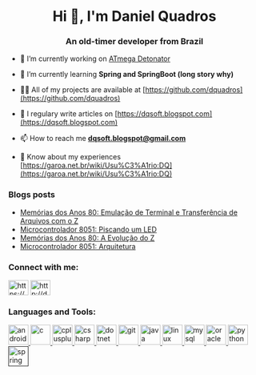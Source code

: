 <h1 align="center">Hi 👋, I'm Daniel Quadros</h1>
<h3 align="center">An old-timer developer from Brazil</h3>

- 🔭 I’m currently working on [ATmega Detonator](https://github.com/dquadros/ATmegaDetonator)

- 🌱 I’m currently learning **Spring and SpringBoot (long story why)**

- 👨‍💻 All of my projects are available at [https://github.com/dquadros](https://github.com/dquadros)

- 📝 I regulary write articles on [https://dqsoft.blogspot.com](https://dqsoft.blogspot.com)

- 📫 How to reach me **dqsoft.blogspot@gmail.com**

- 📄 Know about my experiences [https://garoa.net.br/wiki/Usu%C3%A1rio:DQ](https://garoa.net.br/wiki/Usu%C3%A1rio:DQ)

### Blogs posts
<!-- BLOG-POST-LIST:START -->
- [Memórias dos Anos 80: Emulação de Terminal e Transferência de Arquivos com o Z](http://dqsoft.blogspot.com/2021/01/memorias-dos-anos-80-emulacao-de.html)
- [Microcontrolador 8051: Piscando um LED](http://dqsoft.blogspot.com/2021/01/microcontrolador-8051-piscando-um-led.html)
- [Memórias dos Anos 80: A Evolução do Z](http://dqsoft.blogspot.com/2021/01/memorias-dos-anos-80-evolucao-do-z.html)
- [Microcontrolador 8051: Arquitetura](http://dqsoft.blogspot.com/2021/01/microcontrolador-8051-arquitetura.html)
<!-- BLOG-POST-LIST:END -->

<p align="left">
<h3 align="left">Connect with me:</h3>
<a href="https://www.youtube.com/c/https://youtube.com/c/danielquadros" target="blank"><img align="center" src="https://cdn.jsdelivr.net/npm/simple-icons@3.0.1/icons/youtube.svg" alt="https://youtube.com/c/danielquadros" height="30" width="40" /></a>
<a href="/http://dqsoft.blogspot.com/feeds/posts/default" target="blank"><img align="center" src="https://cdn.jsdelivr.net/npm/simple-icons@3.0.1/icons/rss.svg" alt="http://dqsoft.blogspot.com/feeds/posts/default" height="30" width="40" /></a>
</p>

<h3 align="left">Languages and Tools:</h3>
<p align="left"> <a href="https://developer.android.com" target="_blank"> <img src="https://devicons.github.io/devicon/devicon.git/icons/android/android-original-wordmark.svg" alt="android" width="40" height="40"/> </a> <a href="https://www.cprogramming.com/" target="_blank"> <img src="https://devicons.github.io/devicon/devicon.git/icons/c/c-original.svg" alt="c" width="40" height="40"/> </a> <a href="https://www.w3schools.com/cpp/" target="_blank"> <img src="https://devicons.github.io/devicon/devicon.git/icons/cplusplus/cplusplus-original.svg" alt="cplusplus" width="40" height="40"/> </a> <a href="https://www.w3schools.com/cs/" target="_blank"> <img src="https://devicons.github.io/devicon/devicon.git/icons/csharp/csharp-original.svg" alt="csharp" width="40" height="40"/> </a> <a href="https://dotnet.microsoft.com/" target="_blank"> <img src="https://devicons.github.io/devicon/devicon.git/icons/dot-net/dot-net-original-wordmark.svg" alt="dotnet" width="40" height="40"/> </a> <a href="https://git-scm.com/" target="_blank"> <img src="https://www.vectorlogo.zone/logos/git-scm/git-scm-icon.svg" alt="git" width="40" height="40"/> </a> <a href="https://www.java.com" target="_blank"> <img src="https://devicons.github.io/devicon/devicon.git/icons/java/java-original-wordmark.svg" alt="java" width="40" height="40"/> </a> <a href="https://www.linux.org/" target="_blank"> <img src="https://devicons.github.io/devicon/devicon.git/icons/linux/linux-original.svg" alt="linux" width="40" height="40"/> </a> <a href="https://www.mysql.com/" target="_blank"> <img src="https://devicons.github.io/devicon/devicon.git/icons/mysql/mysql-original-wordmark.svg" alt="mysql" width="40" height="40"/> </a> <a href="https://www.oracle.com/" target="_blank"> <img src="https://devicons.github.io/devicon/devicon.git/icons/oracle/oracle-original.svg" alt="oracle" width="40" height="40"/> </a> <a href="https://www.python.org" target="_blank"> <img src="https://devicons.github.io/devicon/devicon.git/icons/python/python-original.svg" alt="python" width="40" height="40"/> </a> <a href="" target="_blank"> <img src="https://www.vectorlogo.zone/logos/springio/springio-icon.svg" alt="spring" width="40" height="40"/> </a> </p>

